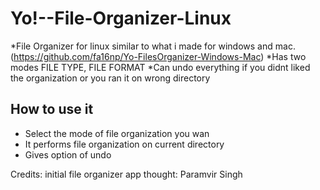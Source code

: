 # Yo!--File-Organizer-Linux
*File Organizer for linux similar to what i made for windows and mac.
    (https://github.com/fa16np/Yo-FilesOrganizer-Windows-Mac)
*Has two modes FILE TYPE, FILE FORMAT
*Can undo everything if you didnt liked the organization or you ran it on wrong directory

## How to use it
* Select the mode of file organization you wan
* It performs file organization on current directory
* Gives option of undo



Credits:
initial file organizer app thought: Paramvir Singh
